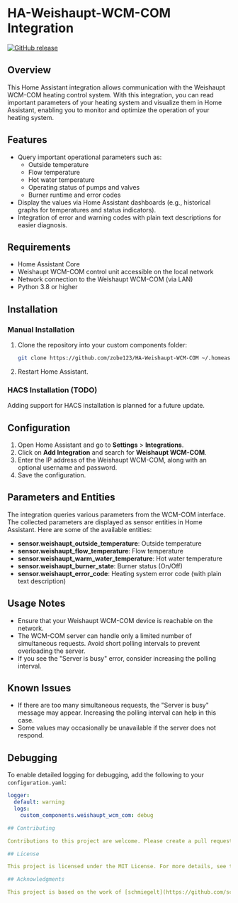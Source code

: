 # HA-Weishaupt-WCM-COM Integration

[![GitHub release](https://img.shields.io/github/release/zobe123/HA-Weishaupt-WCM-COM.svg)](https://github.com/zobe123/HA-Weishaupt-WCM-COM/releases)

## Overview

This Home Assistant integration allows communication with the Weishaupt WCM-COM heating control system. With this integration, you can read important parameters of your heating system and visualize them in Home Assistant, enabling you to monitor and optimize the operation of your heating system.

## Features

- Query important operational parameters such as:
  - Outside temperature
  - Flow temperature
  - Hot water temperature
  - Operating status of pumps and valves
  - Burner runtime and error codes
- Display the values via Home Assistant dashboards (e.g., historical graphs for temperatures and status indicators).
- Integration of error and warning codes with plain text descriptions for easier diagnosis.

## Requirements

- Home Assistant Core
- Weishaupt WCM-COM control unit accessible on the local network
- Network connection to the Weishaupt WCM-COM (via LAN)
- Python 3.8 or higher

## Installation

### Manual Installation

1. Clone the repository into your custom components folder:
   ```bash
   git clone https://github.com/zobe123/HA-Weishaupt-WCM-COM ~/.homeassistant/custom_components/weishaupt_wcm_com
2. Restart Home Assistant.

### HACS Installation (TODO)
Adding support for HACS installation is planned for a future update.

## Configuration

1. Open Home Assistant and go to **Settings** > **Integrations**.
2. Click on **Add Integration** and search for **Weishaupt WCM-COM**.
3. Enter the IP address of the Weishaupt WCM-COM, along with an optional username and password.
4. Save the configuration.

## Parameters and Entities

The integration queries various parameters from the WCM-COM interface. The collected parameters are displayed as sensor entities in Home Assistant. Here are some of the available entities:

- **sensor.weishaupt_outside_temperature**: Outside temperature
- **sensor.weishaupt_flow_temperature**: Flow temperature
- **sensor.weishaupt_warm_water_temperature**: Hot water temperature
- **sensor.weishaupt_burner_state**: Burner status (On/Off)
- **sensor.weishaupt_error_code**: Heating system error code (with plain text description)

## Usage Notes

- Ensure that your Weishaupt WCM-COM device is reachable on the network.
- The WCM-COM server can handle only a limited number of simultaneous requests. Avoid short polling intervals to prevent overloading the server.
- If you see the "Server is busy" error, consider increasing the polling interval.

## Known Issues

- If there are too many simultaneous requests, the "Server is busy" message may appear. Increasing the polling interval can help in this case.
- Some values may occasionally be unavailable if the server does not respond.

## Debugging

To enable detailed logging for debugging, add the following to your `configuration.yaml`:

```yaml
logger:
  default: warning
  logs:
    custom_components.weishaupt_wcm_com: debug

## Contributing

Contributions to this project are welcome. Please create a pull request or report issues in the [Issue Tracker](https://github.com/zobe123/HA-Weishaupt-WCM-COM/issues).

## License

This project is licensed under the MIT License. For more details, see the [LICENSE](LICENSE) file.

## Acknowledgments

This project is based on the work of [schmiegelt](https://github.com/schmiegelt/HA-Weishaupt-WCM-COM). Thank you for the inspiration and groundwork!
